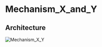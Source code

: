 # Mechanism_X_and_Y
## Architecture
![Mechanism_X_Y](https://github.com/user-attachments/assets/d1f76c44-5b5e-4d8d-9903-6aa38845ffd4)

